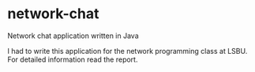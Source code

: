 # network-chat
Network chat application written in Java

I had to write this application for the network programming class at LSBU.
For detailed information read the report.

